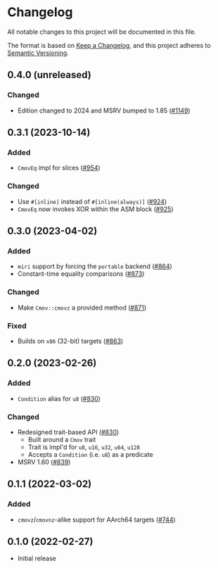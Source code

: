 # Changelog
All notable changes to this project will be documented in this file.

The format is based on [Keep a Changelog](https://keepachangelog.com/en/1.0.0/),
and this project adheres to [Semantic Versioning](https://semver.org/spec/v2.0.0.html).

## 0.4.0 (unreleased)
### Changed
- Edition changed to 2024 and MSRV bumped to 1.85 ([#1149])

[#1149]: https://github.com/RustCrypto/utils/pull/1149

## 0.3.1 (2023-10-14)
### Added
- `CmovEq` impl for slices ([#954])

### Changed
- Use `#[inline]` instead of `#[inline(always)]` ([#924])
- `CmovEq` now invokes XOR within the ASM block ([#925])

[#924]: https://github.com/RustCrypto/utils/pull/924
[#925]: https://github.com/RustCrypto/utils/pull/925
[#954]: https://github.com/RustCrypto/utils/pull/954

## 0.3.0 (2023-04-02)
### Added
- `miri` support by forcing the `portable` backend ([#864])
- Constant-time equality comparisons ([#873])

### Changed
- Make `Cmov::cmovz` a provided method ([#871])

### Fixed
- Builds on `x86` (32-bit) targets ([#863])

[#863]: https://github.com/RustCrypto/utils/pull/863
[#864]: https://github.com/RustCrypto/utils/pull/864
[#871]: https://github.com/RustCrypto/utils/pull/871
[#873]: https://github.com/RustCrypto/utils/pull/873

## 0.2.0 (2023-02-26)
### Added
- `Condition` alias for `u8` ([#830])

### Changed
- Redesigned trait-based API ([#830])
  - Built around a `Cmov` trait
  - Trait is impl'd for `u8`, `u16`, `u32`, `u64`, `u128`
  - Accepts a `Condition` (i.e. `u8`) as a predicate
- MSRV 1.60 ([#839])

[#830]: https://github.com/RustCrypto/utils/pull/830
[#839]: https://github.com/RustCrypto/utils/pull/839

## 0.1.1 (2022-03-02)
### Added
- `cmovz`/`cmovnz`-alike support for AArch64 targets ([#744])

[#744]: https://github.com/RustCrypto/utils/pull/744

## 0.1.0 (2022-02-27)
- Initial release
